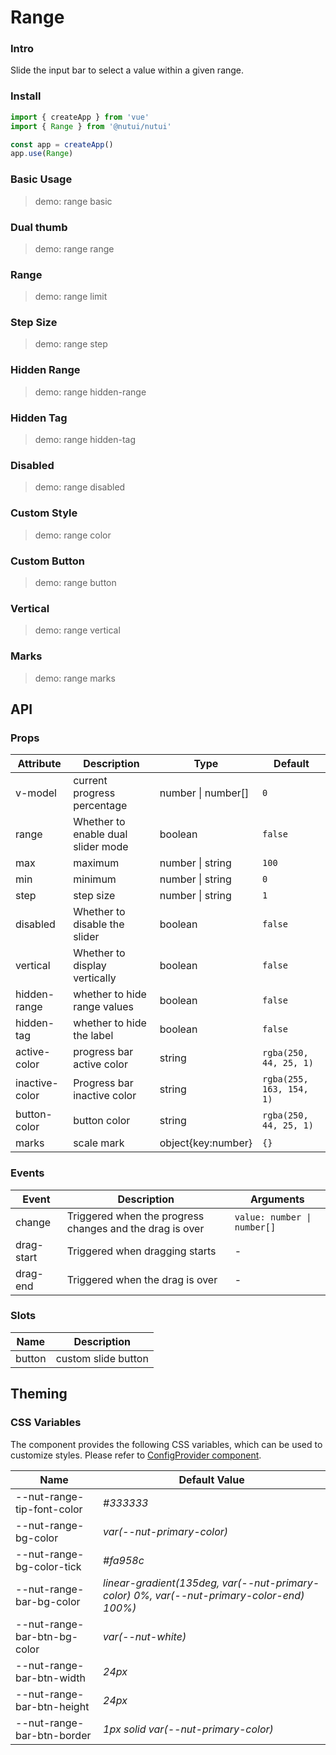 # Range

### Intro

Slide the input bar to select a value within a given range.

### Install

```js
import { createApp } from 'vue'
import { Range } from '@nutui/nutui'

const app = createApp()
app.use(Range)
```

### Basic Usage

> demo: range basic

### Dual thumb

> demo: range range

### Range

> demo: range limit

### Step Size

> demo: range step

### Hidden Range

> demo: range hidden-range

### Hidden Tag

> demo: range hidden-tag

### Disabled

> demo: range disabled

### Custom Style

> demo: range color

### Custom Button

> demo: range button

### Vertical

> demo: range vertical

### Marks

> demo: range marks

## API

### Props

| Attribute | Description | Type | Default |
| --- | --- | --- | --- |
| v-model | current progress percentage | number \| number[] | `0` |
| range | Whether to enable dual slider mode | boolean | `false` |
| max | maximum | number \| string | `100` |
| min | minimum | number \| string | `0` |
| step | step size | number \| string | `1` |
| disabled | Whether to disable the slider | boolean | `false` |
| vertical | Whether to display vertically | boolean | `false` |
| hidden-range | whether to hide range values | boolean | `false` |
| hidden-tag | whether to hide the label | boolean | `false` |
| active-color | progress bar active color | string | `rgba(250, 44, 25, 1)` |
| inactive-color | Progress bar inactive color | string | `rgba(255, 163, 154, 1)` |
| button-color | button color | string | `rgba(250, 44, 25, 1)` |
| marks | scale mark | object{key:number} | `{}` |

### Events

| Event | Description | Arguments |
| --- | --- | --- |
| change | Triggered when the progress changes and the drag is over | `value: number \| number[]` |
| drag-start | Triggered when dragging starts | - |
| drag-end | Triggered when the drag is over | - |

### Slots

| Name | Description |
| --- | --- |
| button | custom slide button |

## Theming

### CSS Variables

The component provides the following CSS variables, which can be used to customize styles. Please refer to [ConfigProvider component](#/en-US/component/configprovider).

| Name | Default Value |
| --- | --- |
| --nut-range-tip-font-color | _#333333_ |
| --nut-range-bg-color | _var(--nut-primary-color)_ |
| --nut-range-bg-color-tick | _#fa958c_ |
| --nut-range-bar-bg-color | _linear-gradient(135deg, var(--nut-primary-color) 0%, var(--nut-primary-color-end) 100%)_ |
| --nut-range-bar-btn-bg-color | _var(--nut-white)_ |
| --nut-range-bar-btn-width | _24px_ |
| --nut-range-bar-btn-height | _24px_ |
| --nut-range-bar-btn-border | _1px solid var(--nut-primary-color)_ |
